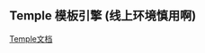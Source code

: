 ## Temple 模板引擎 (线上环境慎用啊)

[Temple文档](http://tomycat.github.io/blog/other/2013/10/27/temple-intro.html ) 
